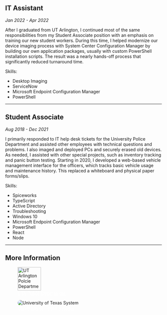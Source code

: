## IT Assistant
*Jan 2022 - Apr 2022*

After I graduated from UT Arlington, I continued most of the same responsibilities from my Student Associate position with an emphasis on training our new student workers. During this time, I helped modernize our device imaging process with System Center Configuration Manager by building our own application packages, usually with custom PowerShell installation scripts. The result was a nearly hands-off process that significantly reduced turnaround time.

Skills:
* Desktop Imaging
* ServiceNow
* Microsoft Endpoint Configuration Manager
* PowerShell

---

## Student Associate
*Aug 2018 - Dec 2021*

I primarily responded to IT help desk tickets for the University Police Department and assisted other employees with technical questions and problems. I also imaged and deployed PCs and securely erased old devices. As needed, I assisted with other special projects, such as inventory tracking and panic button testing. Starting in 2020, I developed a web-based vehicle management interface for the officers, which tracks basic vehicle usage and maintenance history. This replaced a whiteboard and physical paper forms/slips.

Skills:
* Spiceworks
* TypeScript
* Active Directory
* Troubleshooting
* Windows 10
* Microsoft Endpoint Configuration Manager
* PowerShell
* React
* Node

---

## More Information

<figure>
<img src="https://police.uta.edu/_images/elements/police-logo.png" height="75" alt="UT Arlington Polcie Department">
<figcaption><a href="https://police.uta.edu" target="blank" rel="noopener noreferrer" style="color: white;">UTA Police Department</a></figcaption>
</figure>

<figure>
<img style="max-width: 100%;max-height:100px;background:white;border-radius:1rem" src="https://www.utsystem.edu/themes/custom/utsys/images/svg/logo.svg" alt="University of Texas System">
<figcaption><a href="https://www.utsystem.edu" target="blank" rel="noopener noreferrer" style="color: white;">University of Texas System</a></figcaption>
</figure>